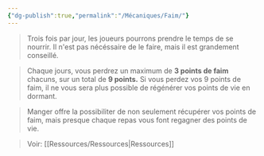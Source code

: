 ```yaml
---
{"dg-publish":true,"permalink":"/Mécaniques/Faim/"}
---
```



> Trois fois par jour, les joueurs pourrons prendre le temps de se nourrir. Il n'est pas nécéssaire de le faire, mais il est grandement conseillé. 

> Chaque jours, vous perdrez un maximum de **3 points de faim** chacuns, sur un total de **9 points.**
> Si vous perdez vos 9 points de faim, il ne vous sera plus possible de régénérer vos points de vie en dormant.

> Manger offre la possibiliter de non seulement récupérer vos points de faim, mais presque chaque repas vous font regagner des points de vie.

> Voir: [[Ressources/Ressources\|Ressources]]


